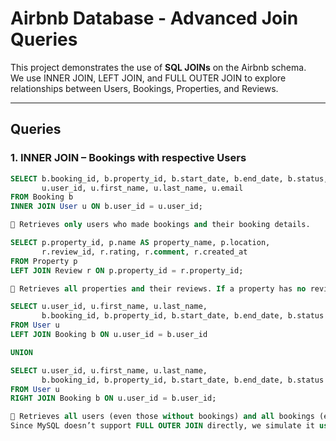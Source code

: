 # Airbnb Database - Advanced Join Queries

This project demonstrates the use of **SQL JOINs** on the Airbnb schema.  
We use INNER JOIN, LEFT JOIN, and FULL OUTER JOIN to explore relationships between Users, Bookings, Properties, and Reviews.

---

## Queries

### 1. INNER JOIN – Bookings with respective Users
```sql
SELECT b.booking_id, b.property_id, b.start_date, b.end_date, b.status,
       u.user_id, u.first_name, u.last_name, u.email
FROM Booking b
INNER JOIN User u ON b.user_id = u.user_id;

📌 Retrieves only users who made bookings and their booking details.

SELECT p.property_id, p.name AS property_name, p.location,
       r.review_id, r.rating, r.comment, r.created_at
FROM Property p
LEFT JOIN Review r ON p.property_id = r.property_id;

📌 Retrieves all properties and their reviews. If a property has no review, review fields will show NULL.

SELECT u.user_id, u.first_name, u.last_name,
       b.booking_id, b.property_id, b.start_date, b.end_date, b.status
FROM User u
LEFT JOIN Booking b ON u.user_id = b.user_id

UNION

SELECT u.user_id, u.first_name, u.last_name,
       b.booking_id, b.property_id, b.start_date, b.end_date, b.status
FROM User u
RIGHT JOIN Booking b ON u.user_id = b.user_id;

📌 Retrieves all users (even those without bookings) and all bookings (even if not linked to a user).
Since MySQL doesn’t support FULL OUTER JOIN directly, we simulate it using UNION of LEFT JOIN and RIGHT JOIN.